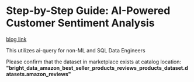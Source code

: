 # Step-by-Step Guide: AI-Powered Customer Sentiment Analysis
[blog link](https://www.databricks.com/blog/step-step-guide-ai-powered-customer-sentiment-analysis)

This utilizes ai-query for non-ML and SQL Data Engineers

Please confirm that the dataset in marketplace exists at catalog location: **"bright_data_amazon_best_seller_products_reviews_products_dataset.datasets.amazon_reviews"**